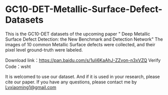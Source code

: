 # GC10-DET-Metallic-Surface-Defect-Datasets
This is the GC10-DET datasets of the upcoming paper " Deep Metallic Surface Defect Detection: the New Benchmark and Detection Network" The images of 10 common Metallic Surface defects were collected, and their pixel level ground-truth were labeled.

Download link：https://pan.baidu.com/s/1uli6KaAhJ-ZZvon-n3xVZQ 
Verify Code：wsht

It is welcomed to use our dataset. And if it is used in your research, please cite our paper.
If you have any questions, please contact me by 
Lvxiaoming1@gmail.com
